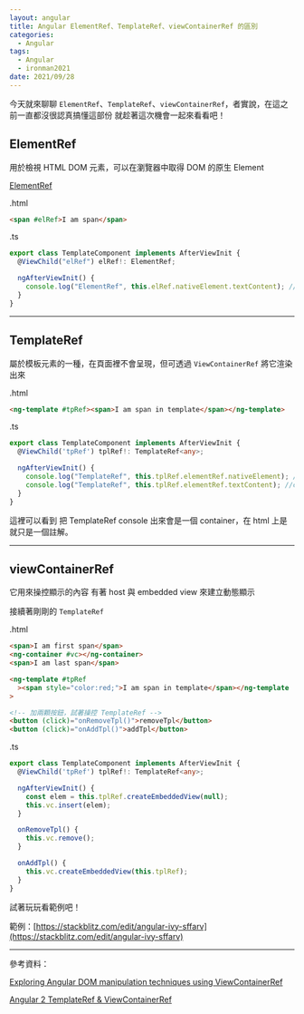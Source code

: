 ```yaml
---
layout: angular
title: Angular ElementRef、TemplateRef、viewContainerRef 的區別
categories:
  - Angular
tags:
  - Angular
  - ironman2021
date: 2021/09/28
---
```


今天就來聊聊 `ElementRef`、`TemplateRef`、`viewContainerRef`，者實說，在這之前一直都沒很認真搞懂這部份
就趁著這次機會一起來看看吧！

## ElementRef

用於檢視 HTML DOM 元素，可以在瀏覽器中取得 DOM 的原生 Element

[ElementRef](https://angular.tw/api/core/ElementRef)

.html

```html
<span #elRef>I am span</span>
```

.ts

```ts
export class TemplateComponent implements AfterViewInit {
  @ViewChild("elRef") elRef!: ElementRef;

  ngAfterViewInit() {
    console.log("ElementRef", this.elRef.nativeElement.textContent); //I am span
  }
}
```

---

## TemplateRef

屬於模板元素的一種，在頁面裡不會呈現，但可透過 `ViewContainerRef` 將它渲染出來

.html

```html
<ng-template #tpRef><span>I am span in template</span></ng-template>
```

.ts

```ts
export class TemplateComponent implements AfterViewInit {
  @ViewChild('tpRef') tplRef!: TemplateRef<any>;

  ngAfterViewInit() {
    console.log("TemplateRef", this.tplRef.elementRef.nativeElement); //<!--container-->
    console.log("TemplateRef", this.tplRef.elementRef.textContent); //container
  }
}
```

這裡可以看到 把 TemplateRef console 出來會是一個 container，在 html 上是就只是一個註解。

---

## viewContainerRef

它用來操控顯示的內容
有著 host 與 embedded view 來建立動態顯示

接續著剛剛的 `TemplateRef`

.html

```html
<span>I am first span</span>
<ng-container #vc></ng-container>
<span>I am last span</span>

<ng-template #tpRef
  ><span style="color:red;">I am span in template</span></ng-template
>

<!-- 加兩顆按鈕，試著操控 TemplateRef -->
<button (click)="onRemoveTpl()">removeTpl</button>
<button (click)="onAddTpl()">addTpl</button>
```

.ts

```ts
export class TemplateComponent implements AfterViewInit {
  @ViewChild('tpRef') tplRef!: TemplateRef<any>;

  ngAfterViewInit() {
    const elem = this.tplRef.createEmbeddedView(null);
    this.vc.insert(elem);
  }

  onRemoveTpl() {
    this.vc.remove();
  }

  onAddTpl() {
    this.vc.createEmbeddedView(this.tplRef);
  }
}
```

試著玩玩看範例吧！

範例：[https://stackblitz.com/edit/angular-ivy-sffarv](https://stackblitz.com/edit/angular-ivy-sffarv)

---

參考資料：

[Exploring Angular DOM manipulation techniques using ViewContainerRef](https://indepth.dev/posts/1052/exploring-angular-dom-manipulation-techniques-using-viewcontainerref)

[Angular 2 TemplateRef & ViewContainerRef](https://segmentfault.com/a/1190000008672478)

